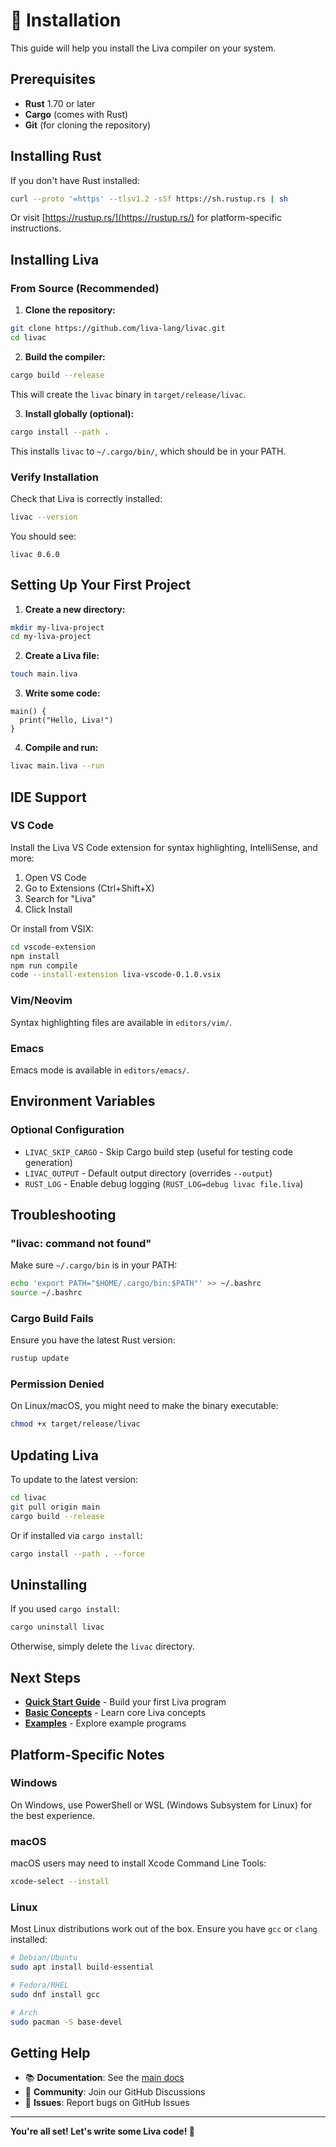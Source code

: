 # 🚀 Installation

This guide will help you install the Liva compiler on your system.

## Prerequisites

- **Rust** 1.70 or later
- **Cargo** (comes with Rust)
- **Git** (for cloning the repository)

## Installing Rust

If you don't have Rust installed:

```bash
curl --proto '=https' --tlsv1.2 -sSf https://sh.rustup.rs | sh
```

Or visit [https://rustup.rs/](https://rustup.rs/) for platform-specific instructions.

## Installing Liva

### From Source (Recommended)

1. **Clone the repository:**

```bash
git clone https://github.com/liva-lang/livac.git
cd livac
```

2. **Build the compiler:**

```bash
cargo build --release
```

This will create the `livac` binary in `target/release/livac`.

3. **Install globally (optional):**

```bash
cargo install --path .
```

This installs `livac` to `~/.cargo/bin/`, which should be in your PATH.

### Verify Installation

Check that Liva is correctly installed:

```bash
livac --version
```

You should see:
```
livac 0.6.0
```

## Setting Up Your First Project

1. **Create a new directory:**

```bash
mkdir my-liva-project
cd my-liva-project
```

2. **Create a Liva file:**

```bash
touch main.liva
```

3. **Write some code:**

```liva
main() {
  print("Hello, Liva!")
}
```

4. **Compile and run:**

```bash
livac main.liva --run
```

## IDE Support

### VS Code

Install the Liva VS Code extension for syntax highlighting, IntelliSense, and more:

1. Open VS Code
2. Go to Extensions (Ctrl+Shift+X)
3. Search for "Liva"
4. Click Install

Or install from VSIX:

```bash
cd vscode-extension
npm install
npm run compile
code --install-extension liva-vscode-0.1.0.vsix
```

### Vim/Neovim

Syntax highlighting files are available in `editors/vim/`.

### Emacs

Emacs mode is available in `editors/emacs/`.

## Environment Variables

### Optional Configuration

- `LIVAC_SKIP_CARGO` - Skip Cargo build step (useful for testing code generation)
- `LIVAC_OUTPUT` - Default output directory (overrides `--output`)
- `RUST_LOG` - Enable debug logging (`RUST_LOG=debug livac file.liva`)

## Troubleshooting

### "livac: command not found"

Make sure `~/.cargo/bin` is in your PATH:

```bash
echo 'export PATH="$HOME/.cargo/bin:$PATH"' >> ~/.bashrc
source ~/.bashrc
```

### Cargo Build Fails

Ensure you have the latest Rust version:

```bash
rustup update
```

### Permission Denied

On Linux/macOS, you might need to make the binary executable:

```bash
chmod +x target/release/livac
```

## Updating Liva

To update to the latest version:

```bash
cd livac
git pull origin main
cargo build --release
```

Or if installed via `cargo install`:

```bash
cargo install --path . --force
```

## Uninstalling

If you used `cargo install`:

```bash
cargo uninstall livac
```

Otherwise, simply delete the `livac` directory.

## Next Steps

- **[Quick Start Guide](quick-start.md)** - Build your first Liva program
- **[Basic Concepts](basic-concepts.md)** - Learn core Liva concepts
- **[Examples](examples.md)** - Explore example programs

## Platform-Specific Notes

### Windows

On Windows, use PowerShell or WSL (Windows Subsystem for Linux) for the best experience.

### macOS

macOS users may need to install Xcode Command Line Tools:

```bash
xcode-select --install
```

### Linux

Most Linux distributions work out of the box. Ensure you have `gcc` or `clang` installed:

```bash
# Debian/Ubuntu
sudo apt install build-essential

# Fedora/RHEL
sudo dnf install gcc

# Arch
sudo pacman -S base-devel
```

## Getting Help

- 📚 **Documentation**: See the [main docs](../README.md)
- 💬 **Community**: Join our GitHub Discussions
- 🐛 **Issues**: Report bugs on GitHub Issues

---

**You're all set! Let's write some Liva code! 🎉**
